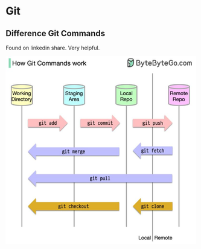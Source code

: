 # Git

## Difference Git Commands
Found on linkedin share. Very helpful.

![Git commands](/Assets/git.jpeg)